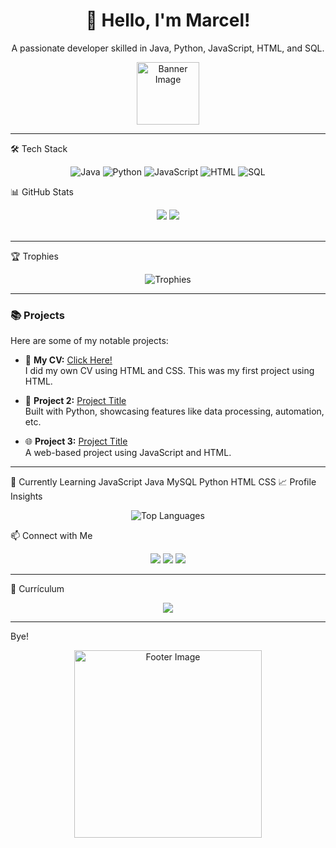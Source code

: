 <h1 align="center">👋 Hello, I'm Marcel!</h1> <p align="center"> A passionate developer skilled in Java, Python, JavaScript, HTML, and SQL. </p> <div align="center"> <img src="https://i.gifer.com/45RT.gif" alt="Banner Image" width="100px"> </div>

---

🛠️ Tech Stack
<p align="center">
  <img src="https://img.shields.io/badge/Java-ED8B00?style=for-the-badge&logo=java&logoColor=white" alt="Java">
  <img src="https://img.shields.io/badge/Python-3776AB?style=for-the-badge&logo=python&logoColor=white" alt="Python">
  <img src="https://img.shields.io/badge/JavaScript-F7DF1E?style=for-the-badge&logo=javascript&logoColor=black" alt="JavaScript">
  <img src="https://img.shields.io/badge/HTML5-E34F26?style=for-the-badge&logo=html5&logoColor=white" alt="HTML">
  <img src="https://img.shields.io/badge/SQL-4479A1?style=for-the-badge&logo=postgresql&logoColor=white" alt="SQL">
</p>

📊 GitHub Stats
<div align="center"> 
  <img src="https://github-readme-stats.vercel.app/api?username=marcelfsaperas&show_icons=true&theme=radical" style="max-width: 45%; height: auto;"> 
  <img src="https://github-readme-streak-stats.herokuapp.com/?user=marcelfsaperas&theme=radical" style="max-width: 45%; height: auto;"> 
</div> 
<br>


---

🏆 Trophies
<p align="center"> <img src="https://github-profile-trophy.vercel.app/?username=marcelfsaperas&theme=radical&margin-w=15" alt="Trophies"> </p>

---

### 📚 **Projects**
Here are some of my notable projects:

- 📝 **My CV:** [Click Here!](https://github.com/marcelfsaperas/CV_MarcelFeliu) 
  <br> I did my own CV using HTML and CSS. This was my first project using HTML.

- 🐍 **Project 2:** [Project Title](https://github.com/yourusername/project2)  
  Built with Python, showcasing features like data processing, automation, etc.

- 🌐 **Project 3:** [Project Title](https://github.com/yourusername/project3)  
  A web-based project using JavaScript and HTML.

---

🌱 Currently Learning
JavaScript
Java
MySQL
Python
HTML
CSS
📈 Profile Insights
<p align="center"> <img src="https://github-readme-stats.vercel.app/api/top-langs/?username=marcelfsaperas&layout=compact&theme=radical" alt="Top Languages"> </p>
📫 Connect with Me
<p align="center"> <a href="mailto:marcel@example.com"><img src="https://img.shields.io/badge/Email-D14836?style=for-the-badge&logo=gmail&logoColor=white"></a> <a href="https://www.linkedin.com/in/marcelfsaperas/"><img src="https://img.shields.io/badge/LinkedIn-0A66C2?style=for-the-badge&logo=linkedin&logoColor=white"></a> <a href="https://twitter.com/marcelfsaperas"><img src="https://img.shields.io/badge/Twitter-1DA1F2?style=for-the-badge&logo=twitter&logoColor=white"></a></p>

---

📝 Currículum
<p align="center"> <a href="https://yourwebsite.com/cv.pdf"><img src="https://img.shields.io/badge/Download%20CV-4285F4?style=for-the-badge&logo=googledrive&logoColor=white"></a> </p>

---

Bye!

<div align="center"> <img src="https://i.gifer.com/5Q0v.gif" alt="Footer Image" width="300px"> </div>
